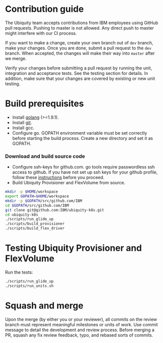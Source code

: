 # Contribution guide
The Ubiquity team accepts contributions from IBM employees using GitHub pull requests.
Pushing to master is not allowed. Any direct push to master might interfere with our CI process.

If you want to make a change, create your own branch out of `dev` branch, make your changes. Once you are done, submit a pull request to the `dev` branch. When accepted, the changes will make their way into `master` after we merge.

Verify your changes before submitting a pull request by running the unit, integration and acceptance tests. See the testing section for details. In addition, make sure that your changes are covered by existing or new unit testing.

# Build prerequisites
  * Install [golang](https://golang.org/) (>=1.9.1).
  * Install [git](https://git-scm.com/book/en/v2/Getting-Started-Installing-Git).
  * Install gcc.
  * Configure go. GOPATH environment variable must be set correctly before starting the build process. Create a new directory and set it as GOPATH.

### Download and build source code
* Configure ssh-keys for github.com. go tools require passwordless ssh access to github. If you have not set up ssh keys for your github profile, follow these [instructions](https://help.github.com/enterprise/2.7/user/articles/generating-an-ssh-key/) before you proceed. 
* Build Ubiquity Provisioner and FlexVolume from source.
```bash
mkdir -p $HOME/workspace
export GOPATH=$HOME/workspace
mkdir -p $GOPATH/src/github.com/IBM
cd $GOPATH/src/github.com/IBM
git clone git@github.com:IBM/ubiquity-k8s.git
cd ubiquity-k8s
./scripts/run_glide_up
./scripts/build_provisioner
./scripts/build_flex_driver
```
# Testing Ubiquity Provisioner and FlexVolume

Run the tests:
```bash
./scripts/run_glide_up
./scripts/run_units.sh
```

# Squash and merge

Upon the merge (by either you or your reviewer), all commits on the review branch must represent meaningful milestones or units of work. Use commit message to detail the development and review process.
Before merging a PR, squash any fix review feedback, typo, and rebased sorts of commits.

